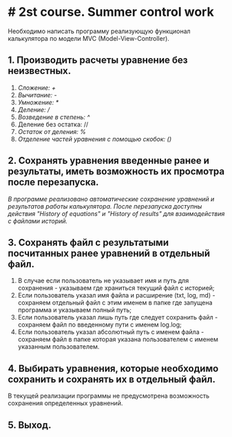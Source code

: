 # # 2st course. Summer control work

Необходимо написать программу реализующую функционал калькулятора по модели MVC (Model-View-Controller).

## 1. Производить расчеты уравнение без неизвестных.
1. _Сложение: +_ 
2. _Вычитание: -_
3. _Умножение: *_
4. _Деление: /_
5. _Возведение в степень: ^_
6. Деление без остатка: //
7. _Остаток от деления: %_
8. _Отделение частей уравнения с помощью скобок: ()_

## 2. Сохранять уравнения введенные ранее и результаты, иметь возможность их просмотра после перезапуска.
_В программе реализовано автоматические сохранение уравнений и результатов работы калькулятора. После перезапуска доступны действия "History of equations" и "History of results" для взаимодействия с файлами историй._

## 3. Сохранять файл с результатыми посчитанных ранее уравнений в отдельный файл.
1. В случае если пользователь не указывает имя и путь для сохранения - указываем где храниться текущий файл с историей;
2. Если пользователь указал имя файла и расширение (txt, log, md) - сохраняем отдельный файл с этим именем в папке где запущена
программа и указываем полный путь;
3. Если пользователь указал лишь путь где следует сохранить файл - сохраняем файл по введенному пути с именем log.log;
4. Если пользователь указал абсолютный путь с именем файла - сохраняем файл в папке которая указана пользователем с именем
указанным пользователем.

## 4. Выбирать уравнения, которые необходимо сохранить и сохранять их в отдельный файл.
В текущей реализации программы не предусмотрена возможность сохранения определенных уравнений.

## 5. Выход.
